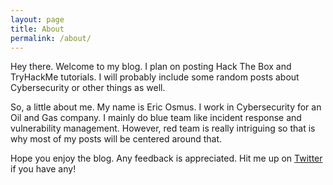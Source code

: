 ```yaml
---
layout: page
title: About
permalink: /about/
---
```


Hey there. Welcome to my blog. I plan on posting Hack The Box and TryHackMe tutorials. I will probably include some random posts about Cybersecurity or other things as well.

So, a little about me. My name is Eric Osmus. I work in Cybersecurity for an Oil and Gas company.  I mainly do blue team like incident response and vulnerability management. However, red team is really intriguing so that is why most of my posts will be centered around that.

Hope you enjoy the blog. Any feedback is appreciated. Hit me up on [Twitter](https://twitter.com/e_osmus) if you have any!
